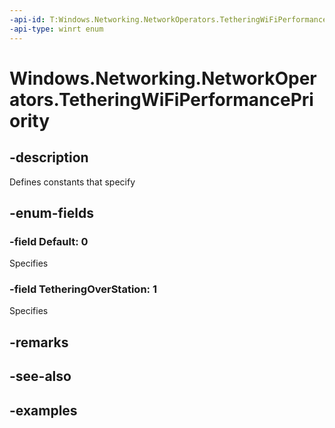 ```yaml
---
-api-id: T:Windows.Networking.NetworkOperators.TetheringWiFiPerformancePriority
-api-type: winrt enum
---
```


# Windows.Networking.NetworkOperators.TetheringWiFiPerformancePriority

<!--
public enum TetheringWiFiPerformancePriority
-->


## -description

Defines constants that specify

## -enum-fields

### -field Default: 0

Specifies

### -field TetheringOverStation: 1

Specifies

## -remarks

## -see-also

## -examples


